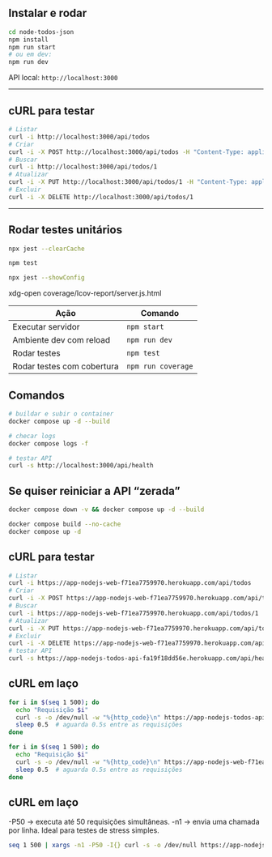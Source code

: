 ## Instalar e rodar

```bash
cd node-todos-json
npm install
npm run start
# ou em dev:
npm run dev
```

API local: `http://localhost:3000`

* * *

## cURL para testar

```bash
# Listar
curl -i http://localhost:3000/api/todos
# Criar
curl -i -X POST http://localhost:3000/api/todos -H "Content-Type: application/json" -d '{"title":"Item via curl","done":false}'
# Buscar
curl -i http://localhost:3000/api/todos/1
# Atualizar
curl -i -X PUT http://localhost:3000/api/todos/1 -H "Content-Type: application/json" -d '{"title":"Atualizado","done":true}'
# Excluir
curl -i -X DELETE http://localhost:3000/api/todos/1
```

* * *

## Rodar testes unitários

```bash
npx jest --clearCache

npm test

npx jest --showConfig
```


xdg-open coverage/lcov-report/server.js.html



| Ação                       | Comando            |
| -------------------------- | ------------------ |
| Executar servidor          | `npm start`        |
| Ambiente dev com reload    | `npm run dev`      |
| Rodar testes               | `npm test`         |
| Rodar testes com cobertura | `npm run coverage` |


## Comandos

```bash
# buildar e subir o container
docker compose up -d --build

# checar logs
docker compose logs -f

# testar API
curl -s http://localhost:3000/api/health
```

## Se quiser reiniciar a API “zerada”

```bash
docker compose down -v && docker compose up -d --build

docker compose build --no-cache
docker compose up -d
```

## cURL para testar

```bash
# Listar
curl -i https://app-nodejs-web-f71ea7759970.herokuapp.com/api/todos
# Criar
curl -i -X POST https://app-nodejs-web-f71ea7759970.herokuapp.com/api/todos -H "Content-Type: application/json" -d '{"title":"Item via curl","done":false}'
# Buscar
curl -i https://app-nodejs-web-f71ea7759970.herokuapp.com/api/todos/1
# Atualizar
curl -i -X PUT https://app-nodejs-web-f71ea7759970.herokuapp.com/api/todos/1 -H "Content-Type: application/json" -d '{"title":"Atualizado","done":true}'
# Excluir
curl -i -X DELETE https://app-nodejs-web-f71ea7759970.herokuapp.com/api/todos/1
# testar API
curl -s https://app-nodejs-todos-api-fa19f18dd56e.herokuapp.com/api/health
```


## cURL em laço

```bash
for i in $(seq 1 500); do
  echo "Requisição $i"
  curl -s -o /dev/null -w "%{http_code}\n" https://app-nodejs-todos-api-fa19f18dd56e.herokuapp.com/api/health
  sleep 0.5  # aguarda 0.5s entre as requisições
done
```

```bash
for i in $(seq 1 500); do
  echo "Requisição $i"
  curl -s -o /dev/null -w "%{http_code}\n" https://app-nodejs-web-f71ea7759970.herokuapp.com/api/todos
  sleep 0.5  # aguarda 0.5s entre as requisições
done
```

## cURL em laço

-P50 → executa até 50 requisições simultâneas.
-n1 → envia uma chamada por linha.
Ideal para testes de stress simples.

```bash
seq 1 500 | xargs -n1 -P50 -I{} curl -s -o /dev/null https://app-nodejs-todos-api-fa19f18dd56e.herokuapp.com/api/health
```